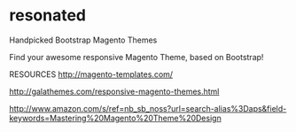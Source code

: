 resonated
=========

Handpicked Bootstrap Magento Themes

Find your awesome responsive Magento Theme, based on Bootstrap!



RESOURCES
http://magento-templates.com/

http://galathemes.com/responsive-magento-themes.html

http://www.amazon.com/s/ref=nb_sb_noss?url=search-alias%3Daps&field-keywords=Mastering%20Magento%20Theme%20Design
